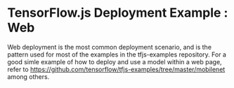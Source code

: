 # TensorFlow.js Deployment Example : Web

Web deployment is the most common deployment scenario, and is the pattern used for most of the examples in the tfjs-examples repository.  For a good simle example of how to deploy and use a model within a web page, refer to https://github.com/tensorflow/tfjs-examples/tree/master/mobilenet among others.
